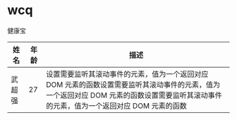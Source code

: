 # wcq
健康宝

|姓名|年龄|描述|
| --- | --- | --- |
| 武超强 | 27 | 设置需要监听其滚动事件的元素，值为一个返回对应 DOM 元素的函数设置需要监听其滚动事件的元素，值为一个返回对应 DOM 元素的函数设置需要监听其滚动事件的元素，值为一个返回对应 DOM 元素的函数
